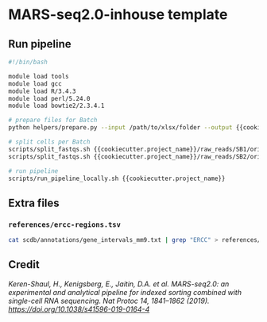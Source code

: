# MARS-seq2.0-inhouse template

## Run pipeline

```bash
#!/bin/bash

module load tools
module load gcc
module load R/3.4.3
module load perl/5.24.0
module load bowtie2/2.3.4.1

# prepare files for Batch
python helpers/prepare.py --input /path/to/xlsx/folder --output {{cookiecutter.project_name}}

# split cells per Batch
scripts/split_fastqs.sh {{cookiecutter.project_name}}/raw_reads/SB1/orig_files/ {{cookiecutter.project_name}}/raw_reads/SB1/ 4000000
scripts/split_fastqs.sh {{cookiecutter.project_name}}/raw_reads/SB2/orig_files/ {{cookiecutter.project_name}}/raw_reads/SB2/ 4000000

# run pipeline
scripts/run_pipeline_locally.sh {{cookiecutter.project_name}}
```

## Extra files

### `references/ercc-regions.tsv`

```bash
cat scdb/annotations/gene_intervals_mm9.txt | grep "ERCC" > references/ercc_regions.tsv
```

## Credit

_Keren-Shaul, H., Kenigsberg, E., Jaitin, D.A. et al. MARS-seq2.0: an experimental and analytical pipeline for indexed sorting combined with single-cell RNA sequencing. Nat Protoc 14, 1841–1862 (2019). https://doi.org/10.1038/s41596-019-0164-4_